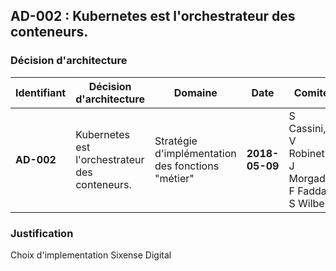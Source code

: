 ## AD-002 : Kubernetes est l'orchestrateur des conteneurs.

### Décision d'architecture

|Identifiant|Décision d'architecture|Domaine|Date|Comité|
|---|---|---|---|---|
|**AD-002** | Kubernetes est l'orchestrateur des conteneurs.|Stratégie d'implémentation des fonctions "métier"|**2018-05-09**|S Cassini, V Robinet , J Morgado, F Fadda, S Wilbert|

### Justification
Choix d'implementation Sixense Digital
